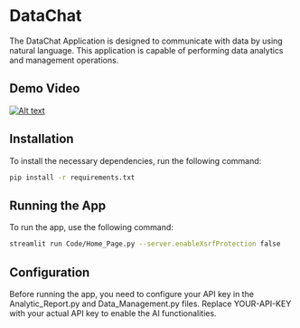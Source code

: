 # DataChat

The DataChat Application is designed to communicate with data by using natural language. This application is capable of performing data analytics and management operations.

## Demo Video

[![Alt text](https://img.youtube.com/vi/DFACoJQSdsg/0.jpg)]([https://www.youtube.com/watch?v=DFACoJQSdsg](https://www.youtube.com/watch?v=DFACoJQSdsg))


## Installation

To install the necessary dependencies, run the following command:

```bash
pip install -r requirements.txt
```
## Running the App

To run the app, use the following command:
```bash
streamlit run Code/Home_Page.py --server.enableXsrfProtection false
```

## Configuration

Before running the app, you need to configure your API key in the Analytic_Report.py and Data_Management.py files. Replace YOUR-API-KEY with your actual API key to enable the AI functionalities.
